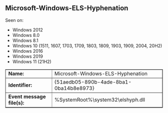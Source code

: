 ## Microsoft-Windows-ELS-Hyphenation

Seen on:
* Windows 2012
* Windows 8.0
* Windows 8.1
* Windows 10 (1511, 1607, 1703, 1709, 1803, 1809, 1903, 1909, 2004, 20H2)
* Windows 2016
* Windows 2019
* Windows 11 (21H2)

<table border="1" class="docutils">
  <tbody>
    <tr>
      <td><b>Name:</b></td>
      <td>Microsoft-Windows-ELS-Hyphenation</td>
    </tr>
    <tr>
      <td><b>Identifier:</b></td>
      <td>{51aedb05-890b-4ade-8ba1-0ba14b8e8973}</td>
    </tr>
    <tr>
      <td><b>Event message file(s):</b></td>
      <td>%SystemRoot%\system32\elshyph.dll</td>
    </tr>
  </tbody>
</table>

&nbsp;

